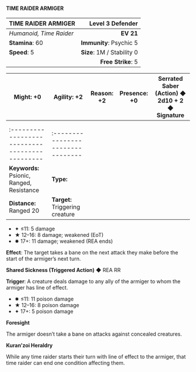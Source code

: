 #### TIME RAIDER ARMIGER

| TIME RAIDER ARMIGER     |       **Level 3 Defender** |
| :---------------------- | -------------------------: |
| *Humanoid, Time Raider* |                  **EV 21** |
| **Stamina**: 60         |    **Immunity**: Psychic 5 |
| **Speed**: 5            | **Size**: 1M / Stability 0 |
|                         |         **Free Strike**: 5 |

| **Might**: +0                                  | **Agility**: +2                   | **Reason**: +2 | **Presence**: +0 | **Serrated Saber (Action)** ◆ 2d10 + 2 ◆ Signature |
| ---------------------------------------------- | --------------------------------- | -------------- | ---------------- | -------------------------------------------------- |
|                                                |                                   |                |                  |                                                    |
|                                                |                                   |                |                  |                                                    |
| :--------------------------------------------- | :-------------------------------- |                |                  |                                                    |
| **Keywords:** Psionic, Ranged, Resistance      | **Type:**                         |                |                  |                                                    |
| **Distance:** Ranged 20                        | **Target:** Triggering creature   |                |                  |                                                    |

- ✦ ≤11: 5 damage
- ★ 12–16: 8 damage; weakened (EoT)
- ✸ 17+: 11 damage; weakened (REA ends)

**Effect**: The target takes a bane on the next attack they make before the start of the armiger’s next turn.

**Shared Sickness (Triggered Action)** ◆ REA RR

**Trigger**: A creature deals damage to any ally of the armiger to whom the armiger has line of effect.

- ✸ ≤11: 11 poison damage
- ★ 12–16: 8 poison damage
- ✦ 17+: 5 poison damage

**Foresight**

The armiger doesn’t take a bane on attacks against concealed creatures.

**Kuran’zoi Heraldry**

While any time raider starts their turn with line of effect to the armiger, that time raider can end one condition affecting them.
